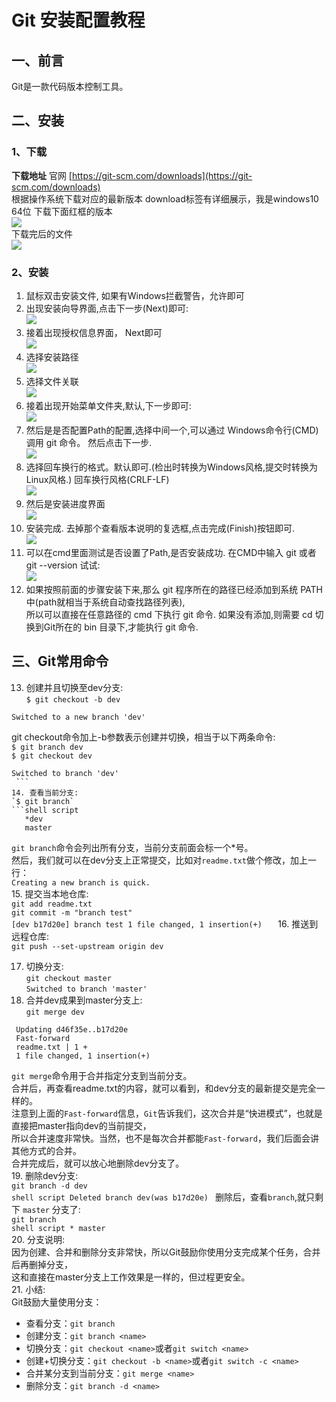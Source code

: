 # Git 安装配置教程
## 一、前言
Git是一款代码版本控制工具。
## 二、安装
### 1、下载
**下载地址** 官网  [https://git-scm.com/downloads](https://git-scm.com/downloads)   
根据操作系统下载对应的最新版本 download标签有详细展示，我是windows10 64位 下载下面红框的版本  
![](https://cdn.jsdelivr.net/gh/csvf/imagehost/imgs/%E5%BE%AE%E4%BF%A1%E6%88%AA%E5%9B%BE_20210304152825.png)  
下载完后的文件  
![](https://cdn.jsdelivr.net/gh/csvf/imagehost/imgs/20201215114936136.png)  
### 2、安装
1. 鼠标双击安装文件, 如果有Windows拦截警告，允许即可   
2. 出现安装向导界面,点击下一步(Next)即可:  
![](https://cdn.jsdelivr.net/gh/csvf/imagehost/imgs/20210304154342.png)  
3. 接着出现授权信息界面， Next即可  
![](https://cdn.jsdelivr.net/gh/csvf/imagehost/imgs/20210304160648.png)  
4. 选择安装路径  
![](https://cdn.jsdelivr.net/gh/csvf/imagehost/imgs/20210304160957.png)  
5. 选择文件关联  
![](https://cdn.jsdelivr.net/gh/csvf/imagehost/imgs/20210304161035.png)  
6. 接着出现开始菜单文件夹,默认,下一步即可:  
![](https://cdn.jsdelivr.net/gh/csvf/imagehost/imgs/20210304161106.png)  
7. 然后是是否配置Path的配置,选择中间一个,可以通过 Windows命令行(CMD)调用 git 命令。 然后点击下一步.  
![](https://cdn.jsdelivr.net/gh/csvf/imagehost/imgs/20210304161200.png)  
8. 选择回车换行的格式。默认即可.(检出时转换为Windows风格,提交时转换为Linux风格.) 回车换行风格(CRLF-LF)  
![](https://cdn.jsdelivr.net/gh/csvf/imagehost/imgs/20210304161308.png)  
9. 然后是安装进度界面  
![](https://cdn.jsdelivr.net/gh/csvf/imagehost/imgs/20210304161349.png)  
10. 安装完成. 去掉那个查看版本说明的复选框,点击完成(Finish)按钮即可.  
![](https://cdn.jsdelivr.net/gh/csvf/imagehost/imgs/20210304161413.png)  
11. 可以在cmd里面测试是否设置了Path,是否安装成功. 在CMD中输入 git 或者 git --version 试试:  
![](https://cdn.jsdelivr.net/gh/csvf/imagehost/imgs/20210304161447.png)
12. 如果按照前面的步骤安装下来,那么 git 程序所在的路径已经添加到系统 PATH 中(path就相当于系统自动查找路径列表),  
所以可以直接在任意路径的 cmd 下执行 git 命令. 如果没有添加,则需要 cd 切换到Git所在的 bin 目录下,才能执行 git 命令.
## 三、Git常用命令
13. 创建并且切换至dev分支:  
   `$ git checkout -b dev`  
   ```shell script
   Switched to a new branch 'dev' 
   ```
   git checkout命令加上-b参数表示创建并切换，相当于以下两条命令:   
   `$ git branch dev`  
   `$ git checkout dev`  
   ```shell script
   Switched to branch 'dev'
    ```  
14. 查看当前分支:  
  `$ git branch`      
   ```shell script
      *dev  
      master 
   ```
   `git branch`命令会列出所有分支，当前分支前面会标一个*号。   
   然后，我们就可以在dev分支上正常提交，比如对`readme.txt`做个修改，加上一行：   
   `Creating a new branch is quick.`  
15. 提交当本地仓库:   
   `git add readme.txt`  
   ` git commit -m "branch test" `  
    ```
    [dev b17d20e] branch test 1 file changed, 1 insertion(+)   
    ```
16. 推送到远程仓库:  
   `git push --set-upstream origin dev`  
   
17. 切换分支:  
   `git checkout master`  
   ``` Switched to branch 'master'  ```   
18. 合并dev成果到master分支上:  
   `git merge dev`   
   ```
    Updating d46f35e..b17d20e
    Fast-forward 
    readme.txt | 1 +
    1 file changed, 1 insertion(+)
   ```
   `git merge`命令用于合并指定分支到当前分支。  
    合并后，再查看readme.txt的内容，就可以看到，和dev分支的最新提交是完全一样的。  
    注意到上面的`Fast-forward`信息，`Git`告诉我们，这次合并是“快进模式”，也就是直接把master指向dev的当前提交，  
    所以合并速度非常快。当然，也不是每次合并都能`Fast-forward`，我们后面会讲其他方式的合并。  
    合并完成后，就可以放心地删除dev分支了。  
19.  删除dev分支:   
    `git branch -d dev`  
    ```shell script
    Deleted branch dev(was b17d20e)
    ```
    删除后，查看`branch`,就只剩下 `master` 分支了:   
    `git branch `   
    ```shell script
    * master
    ```  
20. 分支说明:  
   因为创建、合并和删除分支非常快，所以Git鼓励你使用分支完成某个任务，合并后再删掉分支，   
   这和直接在master分支上工作效果是一样的，但过程更安全。  
21. 小结:   
   Git鼓励大量使用分支：   
   * 查看分支：`git branch`  
   * 创建分支：`git branch <name>`
   * 切换分支：`git checkout <name>`或者`git switch <name>`
   * 创建+切换分支：`git checkout -b <name>`或者`git switch -c <name>`
   * 合并某分支到当前分支：`git merge <name>`
   * 删除分支：`git branch -d <name>`

